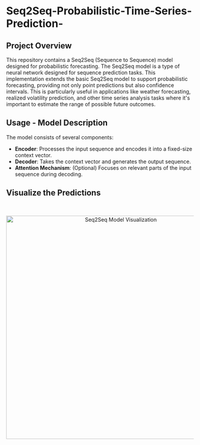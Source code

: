 # Seq2Seq-Probabilistic-Time-Series-Prediction-
 
## Project Overview
This repository contains a Seq2Seq (Sequence to Sequence) model designed for probabilistic forecasting. The Seq2Seq model is a type of neural network designed for sequence prediction tasks. This implementation extends the basic Seq2Seq model to support probabilistic forecasting, providing not only point predictions but also confidence intervals. This is particularly useful in applications like weather forecasting, realized volatility prediction, and other time series analysis tasks where it's important to estimate the range of possible future outcomes.

## Usage - Model Description
The model consists of several components:
- **Encoder**: Processes the input sequence and encodes it into a fixed-size context vector.
- **Decoder**: Takes the context vector and generates the output sequence.
- **Attention Mechanism**: (Optional) Focuses on relevant parts of the input sequence during decoding.

## Visualize the Predictions
<div align="center">
  <a <img src="https://imgur.com/NppBsrc.png"></a><br>
</div>

<p align="center">
    <img src="https://i.imgur.com/NppBsrc.png" alt="Seq2Seq Model Visualization" width="600"/>
</p>
